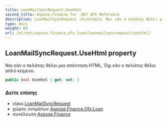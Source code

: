 ```yaml
---
title: LoanMailSyncRequest.UseHtml
second_title: Aspose.Finance for .NET API Reference
description: LoanMailSyncRequest ιδιοκτησία. Ναι εάν ο πελάτης θέλει μια απάντηση HTML Όχι εάν ο πελάτης θέλει απλό κείμενο.
type: docs
weight: 60
url: /el/net/aspose.finance.ofx.loan/loanmailsyncrequest/usehtml/
---
```

## LoanMailSyncRequest.UseHtml property

Ναι εάν ο πελάτης θέλει μια απάντηση HTML, Όχι εάν ο πελάτης θέλει απλό κείμενο.

```csharp
public bool UseHtml { get; set; }
```

### Δείτε επίσης

* class [LoanMailSyncRequest](../)
* χώρος ονομάτων [Aspose.Finance.Ofx.Loan](../../loanmailsyncrequest/)
* συνέλευση [Aspose.Finance](../../../)


